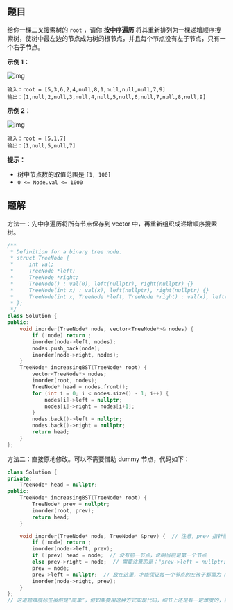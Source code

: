 ## 题目

给你一棵二叉搜索树的 `root` ，请你 **按中序遍历** 将其重新排列为一棵递增顺序搜索树，使树中最左边的节点成为树的根节点，并且每个节点没有左子节点，只有一个右子节点。

 

**示例 1：**

![img](https://mdpicbed.oss-cn-hongkong.aliyuncs.com/imgs/ex2.jpg)

```
输入：root = [5,3,6,2,4,null,8,1,null,null,null,7,9]
输出：[1,null,2,null,3,null,4,null,5,null,6,null,7,null,8,null,9]
```

**示例 2：**

![img](https://mdpicbed.oss-cn-hongkong.aliyuncs.com/imgs/ex1.jpg)

```
输入：root = [5,1,7]
输出：[1,null,5,null,7]
```

 

**提示：**

- 树中节点数的取值范围是 `[1, 100]`
- `0 <= Node.val <= 1000`



## 题解

方法一：先中序遍历将所有节点保存到 vector 中，再重新组织成递增顺序搜索树。

```c++
/**
 * Definition for a binary tree node.
 * struct TreeNode {
 *     int val;
 *     TreeNode *left;
 *     TreeNode *right;
 *     TreeNode() : val(0), left(nullptr), right(nullptr) {}
 *     TreeNode(int x) : val(x), left(nullptr), right(nullptr) {}
 *     TreeNode(int x, TreeNode *left, TreeNode *right) : val(x), left(left), right(right) {}
 * };
 */
class Solution {
public:
    void inorder(TreeNode* node, vector<TreeNode*>& nodes) {
        if (!node) return ;
        inorder(node->left, nodes);
        nodes.push_back(node);
        inorder(node->right, nodes);
    }
    TreeNode* increasingBST(TreeNode* root) {
        vector<TreeNode*> nodes;
        inorder(root, nodes);
        TreeNode* head = nodes.front();
        for (int i = 0; i < nodes.size() - 1; i++) {
            nodes[i]->left = nullptr;
            nodes[i]->right = nodes[i+1];
        }
        nodes.back()->left = nullptr;
        nodes.back()->right = nullptr;
        return head;
    }
};
```

方法二：直接原地修改。可以不需要借助 dummy 节点，代码如下：

```c++
class Solution {
private:
    TreeNode* head = nullptr;
public:
    TreeNode* increasingBST(TreeNode* root) {
        TreeNode* prev = nullptr;
        inorder(root, prev);
        return head;
    }

    void inorder(TreeNode* node, TreeNode* &prev) {  // 注意，prev 指针需要引用
        if (!node) return ;
        inorder(node->left, prev);
        if (!prev) head = node;  // 没有前一节点，说明当前是第一个节点
        else prev->right = node;  // 需要注意的是："prev->left = nullptr;" 这一行不能放在 else 里
        prev = node;
        prev->left = nullptr;  // 放在这里，才能保证每一个节点的左孩子都置为 nullptr
        inorder(node->right, prev);
    }
};
// 这道题难度标签虽然是“简单”，但如果要用这种方式实现代码，细节上还是有一定难度的，需要特别细心才行
```

